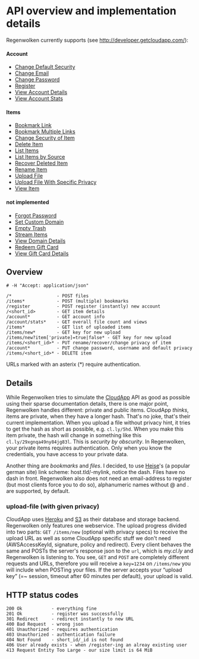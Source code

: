 # API overview and implementation details

Regenwolken currently supports (see <http://developer.getcloudapp.com/>):

#### Account

- [Change Default Security](http://developer.getcloudapp.com/change-default-security)
- [Change Email](http://developer.getcloudapp.com/change-email)
- [Change Password](http://developer.getcloudapp.com/change-password)
- [Register](http://developer.getcloudapp.com/register)
- [View Account Details](http://developer.getcloudapp.com/view-account-details)
- [View Account Stats](http://developer.getcloudapp.com/view-account-stats)

#### Items

- [Bookmark Link](http://developer.getcloudapp.com/bookmark-link)
- [Bookmark Multiple Links](http://developer.getcloudapp.com/bookmark-multiple-links)
- [Change Security of Item](http://developer.getcloudapp.com/change-security-of-item)
- [Delete Item](http://developer.getcloudapp.com/delete-item)
- [List Items](http://developer.getcloudapp.com/list-items)
- [List Items by Source](http://developer.getcloudapp.com/list-items-by-source)
- [Recover Deleted Item](http://developer.getcloudapp.com/recover-deleted-item)
- [Rename Item](http://developer.getcloudapp.com/rename-item)
- [Upload File](http://developer.getcloudapp.com/upload-file)
- [Upload File With Specific Privacy](http://developer.getcloudapp.com/upload-file-with-specific-privacy)
- [View Item](http://developer.getcloudapp.com/view-item)

#### not implemented

- [Forgot Password](http://developer.getcloudapp.com/forgot-password)
- [Set Custom Domain](http://developer.getcloudapp.com/set-custom-domain)
- [Empty Trash](http://developer.getcloudapp.com/empty-trash)
- [Stream Items](http://developer.getcloudapp.com/streaming-items)
- [View Domain Details](http://developer.getcloudapp.com/view-domain-details)
- [Redeem Gift Card](http://developer.getcloudapp.com/redeem-gift-card)
- [View Gift Card Details](http://developer.getcloudapp.com/view-gift-card)

## Overview

    # -H "Accept: application/json"

    /*                 - POST files
    /items*            - POST (multiple) bookmarks
    /register          - POST register (instantly) new account
    /<short_id>        - GET item details
    /account*          - GET account info
    /account/stats*    - GET overall file count and views
    /items*            - GET list of uploaded items
    /items/new*        - GET key for new upload
    /items/new?item['private]=true|false* - GET key for new upload
    /items/<short_id>* - PUT rename/recover/change privacy of item
    /account*          - PUT change password, username and default privacy
    /items/<short_id>* - DELETE item

URLs marked with an asterix (*) require authentication.


## Details

While Regenwolken tries to simulate the [CloudApp][1] API as good as possible
using their sparse documentation details, there is one major point,
Regenwolken handles different: private and public items. CloudApp *thinks*,
items are private, when they have a longer hash. That's no joke, that's their
current implementation. When you upload a file without privacy hint, it tries
to get the hash as short as possible, e.g. `cl.ly/5hd`. When you make this
item private, the hash will change in something like this
`cl.ly/29xgnqa49ny84jg83l`. This is *security by obscurity*. In Regenwolken,
your private items requires authentication. Only when you know the
credentials, you have access to your private data.

Another thing are *bookmarks* and *files*. I decided, to use [Heise][2]'s (a
popular german site) link scheme: host.tld/-mylink, notice the dash. Files
have no dash in front. Regenwolken also does not need an email-address to
register (but most clients force you to do so), alphanumeric names without @
and . are supported, by default.

### upload-file (with given privacy)

CloudApp uses [Heroku][3] and [S3][4] as their database and storage backend.
Regenwolken only features one webservice. The upload progress divided into two
parts: `GET /items/new` (optional with privacy specs) to receive the upload
URL as well as some CloudApp specific stuff we don't need (AWSAccessKeyId,
signature, policy and redirect). Every client behaves the same and POSTs the
server's response json to the `url`, which is *my.cl.ly* and Regenwolken is
listening to. You see, `GET` and `POST` are completely different requests and
URLs, therefore you will receive a `key=1234` on `/items/new` you will include
when POSTing your files. If the server accepts your “upload key” (=~ session,
timeout after 60 minutes per default), your upload is valid.

## HTTP status codes

    200 Ok           - everything fine
    201 Ok           - register was successfully
    301 Redirect     - redirect instantly to new URL
    400 Bad Request  - wrong json
    401 Unauthorized - requires authentication
    403 Unauthorized - authentication failure
    404 Not Found    - short_id/_id is not found
    406 User already exists - when /register-ing an alreay existing user
    413 Request Entity Too Large - our size limit is 64 MiB

[1]: http://getcloudapp.com/
[2]: http://heise.de/
[3]: http://heroku.com/
[4]: http://aws.amazon.com/s3
